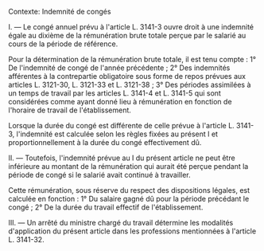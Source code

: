 Contexte: Indemnité de congés

I. — Le congé annuel prévu à l'article L. 3141-3 ouvre droit à une indemnité égale au dixième de la rémunération brute totale perçue par le salarié au cours de la période de référence.

Pour la détermination de la rémunération brute totale, il est tenu compte : 1° De l'indemnité de congé de l'année précédente ; 2° Des indemnités afférentes à la contrepartie obligatoire sous forme de repos prévues aux articles L. 3121-30, L. 3121-33 et L. 3121-38 ; 3° Des périodes assimilées à un temps de travail par les articles L. 3141-4 et L. 3141-5 qui sont considérées comme ayant donné lieu à rémunération en fonction de l'horaire de travail de l'établissement.

Lorsque la durée du congé est différente de celle prévue à l'article L. 3141-3, l'indemnité est calculée selon les règles fixées au présent I et proportionnellement à la durée du congé effectivement dû.

II. — Toutefois, l'indemnité prévue au I du présent article ne peut être inférieure au montant de la rémunération qui aurait été perçue pendant la période de congé si le salarié avait continué à travailler.

Cette rémunération, sous réserve du respect des dispositions légales, est calculée en fonction : 1° Du salaire gagné dû pour la période précédant le congé ; 2° De la durée du travail effectif de l'établissement.

III. — Un arrêté du ministre chargé du travail détermine les modalités d'application du présent article dans les professions mentionnées à l'article L. 3141-32.